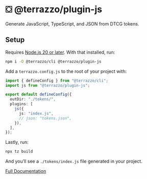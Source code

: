# ⛋ @terrazzo/plugin-js

Generate JavaScript, TypeScript, and JSON from DTCG tokens.

## Setup

Requires [Node.js 20 or later](https://nodejs.org). With that installed, run:

```sh
npm i -D @terrazzo/cli @terrazzo/plugin-js
```

Add a `terrazzo.config.js` to the root of your project with:

```ts
import { defineConfig } from "@terrazzo/cli";
import js from "@terrazzo/plugin-js";

export default defineConfig({
  outDir: "./tokens/",
  plugins: [
    js({
      js: "index.js",
      // json: "tokens.json",
    }),
  ],
});
```

Lastly, run:

```sh
npx tz build
```

And you’ll see a `./tokens/index.js` file generated in your project.

[Full Documentation](https://terrazzo.app/docs/integrations/js)

